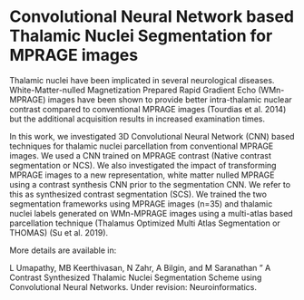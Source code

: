 # Convolutional Neural Network based Thalamic Nuclei Segmentation for MPRAGE images
Thalamic nuclei have been implicated in several neurological diseases. White-Matter-nulled Magnetization Prepared Rapid Gradient Echo (WMn-MPRAGE) images have been shown to provide better intra-thalamic nuclear contrast compared to conventional MPRAGE images (Tourdias et al. 2014) but the additional acquisition results in increased examination times. 

In this work, we investigated 3D Convolutional Neural Network (CNN) based techniques for thalamic nuclei parcellation from conventional MPRAGE images. We used a CNN trained on MPRAGE contrast (Native contrast segmentation or NCS). We also investigated the impact of transforming MPRAGE images to a new representation, white matter nulled MPRAGE using a contrast synthesis CNN prior to the segmentation CNN. We refer to this as synthesized contrast segmentation (SCS).
We trained the two segmentation frameworks using MPRAGE images (n=35) and thalamic nuclei labels generated on WMn-MPRAGE images using a multi-atlas based parcellation technique (Thalamus Optimized Multi Atlas Segmentation or THOMAS) (Su et al. 2019).

More details are available in:

L Umapathy, MB Keerthivasan, N Zahr, A Bilgin, and M Saranathan ” A Contrast Synthesized Thalamic Nuclei Segmentation Scheme using Convolutional Neural Networks. Under revision: Neuroinformatics.  

